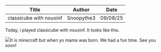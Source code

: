 | Title | Author | Date |
|-------|--------|------|
| classicube with nouxinf | Snoopythe3 | 09/08/25 |

Today, i played classicube with nouxinf. It looks like this.&#x20;

![](<https://camo.githubusercontent.com/ff246fa3dab21a99ccbff8a60d7690db4e646405989121f5ed98e3110b16dab1/68747470733a2f2f752e6375626575706c6f61642e636f6d2f736e6f6f70797468653372642f494d4732303235303830393138303434352e6a7067 >)It is minecraft but when yo mama was born. We had a fun time. See you soon!
